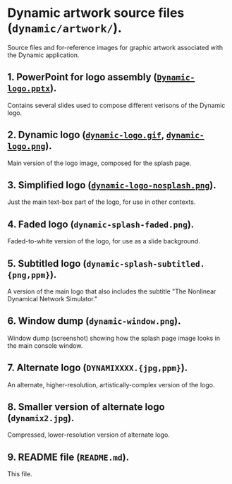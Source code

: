 # Dynamic artwork source files (`dynamic/artwork/`).

Source files and for-reference images for graphic artwork 
associated with the Dynamic application.

## 1. PowerPoint for logo assembly ([`Dynamic-logo.pptx`](Dynamic-logo.pptx "Dynamic-logo.pptx file")).

Contains several slides used to compose different verisons of the Dynamic logo.

## 2. Dynamic logo ([`dynamic-logo.gif`](dynamic-logo.gif "dynamic-logo.gif file"), [`dynamic-logo.png`](dynamic-logo.png "dynamic-logo.png file")).

Main version of the logo image, composed for the splash page.

## 3. Simplified logo ([`dynamic-logo-nosplash.png`](dynamic-logo-nosplash.png "dynamic-logo-nosplash.png file")).

Just the main text-box part of the logo, for use in other contexts.

## 4. Faded logo (`dynamic-splash-faded.png`).

Faded-to-white version of the logo, for use as a slide background.

## 5. Subtitled logo (`dynamic-splash-subtitled.{png,ppm}`).

A version of the main logo that also includes the 
subtitle "The Nonlinear Dynamical Network Simulator."

## 6. Window dump (`dynamic-window.png`).

Window dump (screenshot) showing how the splash page image looks in the main console window.

## 7. Alternate logo (`DYNAMIXXXX.{jpg,ppm}`).

An alternate, higher-resolution, artistically-complex version of the logo.

## 8. Smaller version of alternate logo (`dynamix2.jpg`).

Compressed, lower-resolution version of alternate logo.

## 9. README file (`README.md`).

This file.
